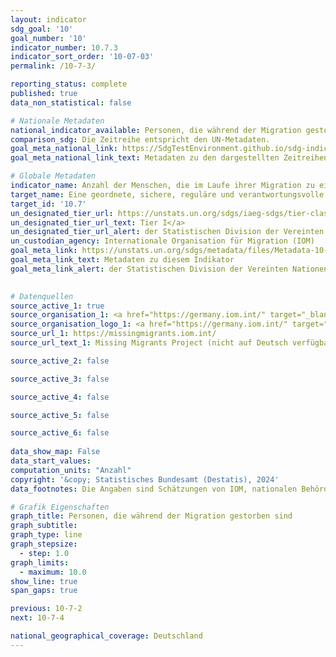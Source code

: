 ```yaml
---
layout: indicator    
sdg_goal: '10'    
goal_number: '10'    
indicator_number: 10.7.3    
indicator_sort_order: '10-07-03'    
permalink: /10-7-3/    

reporting_status: complete    
published: true    
data_non_statistical: false    

# Nationale Metadaten    
national_indicator_available: Personen, die während der Migration gestorben sind    
comparison_sdg: Die Zeitreihe entspricht den UN-Metadaten.    
goal_meta_national_link: https://SdgTestEnvironment.github.io/sdg-indicators/public/Meta/10.7.3.pdf
goal_meta_national_link_text: Metadaten zu den dargestellten Zeitreihen    

# Globale Metadaten    
indicator_name: Anzahl der Menschen, die im Laufe ihrer Migration zu einem internationalen Zielort gestorben oder verschwunden sind    
target_name: Eine geordnete, sichere, reguläre und verantwortungsvolle Migration und Mobilität von Menschen ermöglichen, unter anderem durch die Anwendung einer planvollen und gut gesteuerten Migrationspolitik    
target_id: '10.7'    
un_designated_tier_url: https://unstats.un.org/sdgs/iaeg-sdgs/tier-classification/'    
un_designated_tier_url_text: Tier I</a>    
un_designated_tier_url_alert: der Statistischen Division der Vereinten Nationen    
un_custodian_agency: Internationale Organisation für Migration (IOM)    
goal_meta_link: https://unstats.un.org/sdgs/metadata/files/Metadata-10-07-03.pdf    
goal_meta_link_text: Metadaten zu diesem Indikator    
goal_meta_link_alert: der Statistischen Division der Vereinten Nationen    
    

# Datenquellen
source_active_1: true
source_organisation_1: <a href="https://germany.iom.int/" target="_blank"> Missing Migrants Project der Internationalen Organisation für Migration (IOM) </a>
source_organisation_logo_1: <a href="https://germany.iom.int/" target="_blank"><img src="https://sdg-indikatoren.de/public/OrgImgDe/iom.png" alt="Logo iom" style="height:60px; width:148px"/></a>
source_url_1: https://missingmigrants.iom.int/
source_url_text_1: Missing Migrants Project (nicht auf Deutsch verfügbar)

source_active_2: false

source_active_3: false

source_active_4: false

source_active_5: false

source_active_6: false
    
data_show_map: False    
data_start_values:     
computation_units: "Anzahl"    
copyright: '&copy; Statistisches Bundesamt (Destatis), 2024'    
data_footnotes: Die Angaben sind Schätzungen von IOM, nationalen Behörden und Medienquellen.<br>• Daten sind erst ab 2014 verfügbar.    

# Grafik Eigenschaften    
graph_title: Personen, die während der Migration gestorben sind
graph_subtitle:     
graph_type: line
graph_stepsize: 
  - step: 1.0    
graph_limits:
  - maximum: 10.0
show_line: true
span_gaps: true    

previous: 10-7-2    
next: 10-7-4    

national_geographical_coverage: Deutschland    
---
```


<span></span>